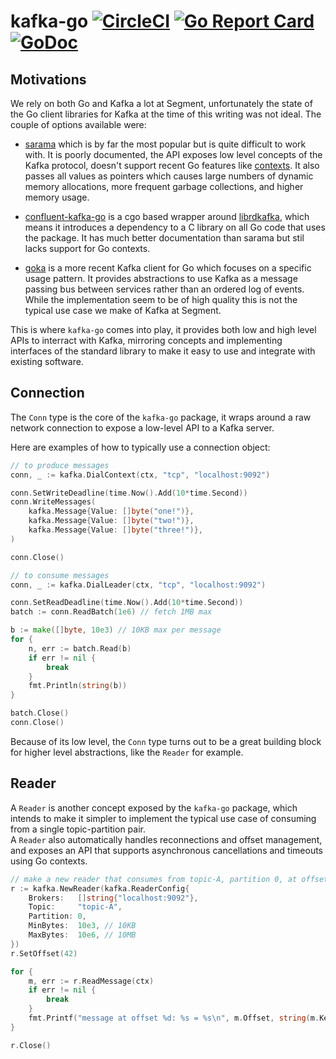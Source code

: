 # kafka-go [![CircleCI](https://circleci.com/gh/segmentio/kafka-go.svg?style=shield)](https://circleci.com/gh/segmentio/kafka-go) [![Go Report Card](https://goreportcard.com/badge/github.com/segmentio/kafka-go)](https://goreportcard.com/report/github.com/segmentio/kafka-go) [![GoDoc](https://godoc.org/github.com/segmentio/kafka-go?status.svg)](https://godoc.org/github.com/segmentio/kafka-go)

## Motivations

We rely on both Go and Kafka a lot at Segment, unfortunately the state of the Go
client libraries for Kafka at the time of this writing was not ideal. The couple
of options available were:

- [sarama](https://github.com/Shopify/sarama) which is by far the most popular
but is quite difficult to work with. It is poorly documented, the API exposes
low level concepts of the Kafka protocol, doesn't support recent Go features
like [contexts](https://golang.org/pkg/context/). It also passes all values as
pointers which causes large numbers of dynamic memory allocations, more frequent
garbage collections, and higher memory usage.

- [confluent-kafka-go](https://github.com/confluentinc/confluent-kafka-go) is a
cgo based wrapper around [librdkafka](https://github.com/edenhill/librdkafka),
which means it introduces a dependency to a C library on all Go code that uses
the package. It has much better documentation than sarama but stil lacks support
for Go contexts.

- [goka](https://github.com/lovoo/goka) is a more recent Kafka client for Go
which focuses on a specific usage pattern. It provides abstractions to use Kafka
as a message passing bus between services rather than an ordered log of events.
While the implementation seem to be of high quality this is not the typical use
case we make of Kafka at Segment.

This is where `kafka-go` comes into play, it provides both low and high level
APIs to interract with Kafka, mirroring concepts and implementing interfaces of
the standard library to make it easy to use and integrate with existing
software.

## Connection

The `Conn` type is the core of the `kafka-go` package, it wraps around a raw
network connection to expose a low-level API to a Kafka server.

Here are examples of how to typically use a connection object:
```go
// to produce messages
conn, _ := kafka.DialContext(ctx, "tcp", "localhost:9092")

conn.SetWriteDeadline(time.Now().Add(10*time.Second))
conn.WriteMessages(
    kafka.Message{Value: []byte("one!")},
    kafka.Message{Value: []byte("two!")},
    kafka.Message{Value: []byte("three!")},
)

conn.Close()
```
```go
// to consume messages
conn, _ := kafka.DialLeader(ctx, "tcp", "localhost:9092")

conn.SetReadDeadline(time.Now().Add(10*time.Second))
batch := conn.ReadBatch(1e6) // fetch 1MB max

b := make([]byte, 10e3) // 10KB max per message
for {
    n, err := batch.Read(b)
    if err != nil {
        break
    }
    fmt.Println(string(b))
}

batch.Close()
conn.Close()
```

Because of its low level, the `Conn` type turns out to be a great building block
for higher level abstractions, like the `Reader` for example.

## Reader

A `Reader` is another concept exposed by the `kafka-go` package, which intends
to make it simpler to implement the typical use case of consuming from a single
topic-partition pair.  
A `Reader` also automatically handles reconnections and offset management, and
exposes an API that supports asynchronous cancellations and timeouts using Go
contexts.

```go
// make a new reader that consumes from topic-A, partition 0, at offset 42
r := kafka.NewReader(kafka.ReaderConfig{
    Brokers:   []string{"localhost:9092"},
    Topic:     "topic-A",
    Partition: 0,
    MinBytes:  10e3, // 10KB
    MaxBytes:  10e6, // 10MB
})
r.SetOffset(42)

for {
    m, err := r.ReadMessage(ctx)
    if err != nil {
        break
    }
    fmt.Printf("message at offset %d: %s = %s\n", m.Offset, string(m.Key), string(m.Value))
}

r.Close()
```
